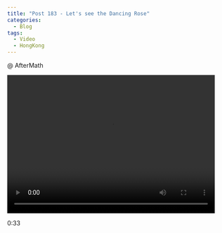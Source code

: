 ```yaml
---
title: "Post 183 - Let's see the Dancing Rose"
categories:
  - Blog
tags:
  - Video
  - HongKong
---
```


@ AfterMath

<video width="480" height="320" controls="controls">
  <source src="https://i.imgur.com/f405nka.mp4" type="video/mp4">
</video>

0:33
<script src="https://utteranc.es/client.js"
        repo="serendipityinlife/serendipityinlife.github.io"
        issue-term="pathname"
        theme="github-light"
        crossorigin="anonymous"
        async>
</script>
